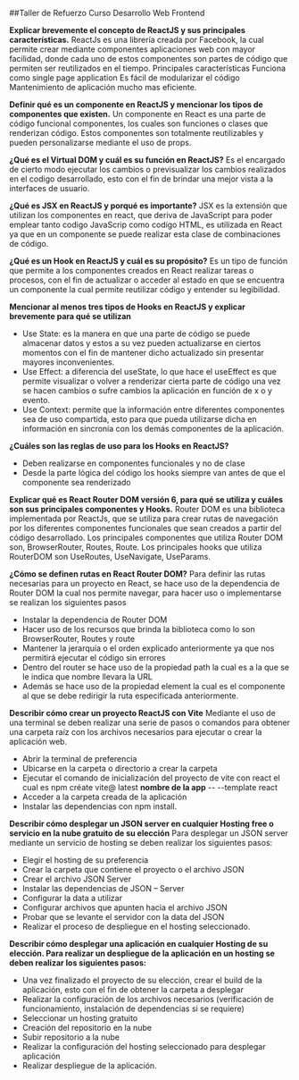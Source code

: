 ##Taller de Refuerzo Curso Desarrollo Web Frontend 

**Explicar brevemente el concepto de ReactJS y sus principales características.**
ReactJs es una librería creada por Facebook, la cual permite crear mediante componentes aplicaciones web con mayor facilidad, donde cada uno de estos componentes son partes de código que permiten ser reutilizados en el tiempo.
Principales características
Funciona como single page application
Es fácil de modularizar el código
Mantenimiento de aplicación mucho mas eficiente. 

**Definir qué es un componente en ReactJS y mencionar los tipos de componentes que existen.**
Un componente en React es una parte de código funcional componentes, los cuales son funciones o clases que renderizan código. Estos componentes son totalmente reutilizables y pueden personalizarse mediante el uso de props.

**¿Qué es el Virtual DOM y cuál es su función en ReactJS?**
Es el encargado de cierto modo ejecutar los cambios o previsualizar los cambios realizados en el codigo desarrollado, esto con el fin de brindar una mejor vista a la interfaces de usuario. 

**¿Qué es JSX en ReactJS y porqué es importante?**
JSX es la extensión que utilizan los componentes en react, que deriva de JavaScript para poder emplear tanto codigo JavaScrip como codigo HTML, es utilizada en React ya que en un componente se puede realizar esta clase de combinaciones de código. 

**¿Qué es un Hook en ReactJS y cuál es su propósito?**
Es un tipo de función que permite a los componentes creados en React realizar tareas o procesos, con el fin de actualizar o acceder al estado en que se encuentra un componente la cual permite reutilizar código y entender su legibilidad.

**Mencionar al menos tres tipos de Hooks en ReactJS y explicar brevemente para qué se utilizan**
- Use State: es la manera en que una parte de código se puede almacenar datos y estos a su vez pueden actualizarse en ciertos momentos con el fin de mantener dicho actualizado sin presentar mayores inconvenientes. 
- Use Effect: a diferencia del useState, lo que hace el useEffect es que permite visualizar o volver a renderizar cierta parte de código una vez se hacen cambios o sufre cambios la aplicación en función de x o y evento.
- Use Context: permite que la información entre diferentes componentes sea de uso compartida, esto para que pueda utilizarse dicha en información en sincronía con los demás componentes de la aplicación. 

**¿Cuáles son las reglas de uso para los Hooks en ReactJS?**
- Deben realizarse en componentes funcionales y no de clase
- Desde la parte lógica del código los hooks siempre van antes de que el componente sea renderizado

**Explicar qué es React Router DOM versión 6, para qué se utiliza y cuáles son sus principales componentes y Hooks.**
Router DOM es una biblioteca implementada por ReactJs, que se utiliza para crear rutas de navegación por los diferentes componentes funcionales que sean creados a partir del código desarrollado. Los principales componentes que utiliza Router DOM son, BrowserRouter, Routes, Route. Los principales hooks que utiliza RouterDOM son UseRoutes, UseNavigate, UseParams.


**¿Cómo se definen rutas en React Router DOM?**
Para definir las rutas necesarias para un proyecto en React,  se hace uso de la dependencia de Router DOM la cual nos permite navegar, para hacer uso o implementarse se realizan los siguientes pasos
- Instalar la dependencia de Router DOM
- Hacer uso de los recursos que brinda la biblioteca como lo son BrowserRouter, Routes y route
- Mantener la jerarquía o el orden explicado anteriormente ya que nos permitirá ejecutar el código sin errores
- Dentro del router se hace uso de la propiedad path la cual es a la que se le indica que nombre llevara la URL
- Además se hace uso de la propiedad element la cual es el componente al que se debe redirigir la ruta especificada anteriormente. 

**Describir cómo crear un proyecto ReactJS con Vite**
Mediante el uso de una terminal se deben realizar una serie de pasos o comandos para obtener una carpeta raíz con los archivos necesarios para ejecutar o crear la aplicación web.
- Abrir la terminal de preferencia
- Ubicarse en la carpeta o directorio a crear la carpeta
- Ejecutar el comando de inicialización del proyecto de vite con react el cual es npm créate vite@ latest **nombre de la app** -- --template react
- Acceder a la carpeta creada de la aplicación
- Instalar las dependencias con npm install. 

**Describir cómo desplegar un JSON server en cualquier Hosting free o servicio en la nube gratuito de su elección**
Para desplegar un JSON server mediante un servicio de hosting se deben realizar los siguientes pasos:
- Elegir el hosting de su preferencia
- Crear la carpeta que contiene el proyecto o el archivo JSON
- Crear el archivo JSON Server
- Instalar las dependencias de JSON – Server
- Configurar la data a utilizar
- Configurar archivos que apunten hacia el archivo JSON
- Probar que se levante el servidor con la data del JSON
- Realizar el proceso de despliegue en el hosting seleccionado. 

**Describir cómo desplegar una aplicación en cualquier Hosting de su elección. 
Para realizar un despliegue de la aplicación en un hosting se deben realizar los siguientes pasos:**
- Una vez finalizado el proyecto de su elección, crear el build de la aplicación, esto con el fin de obtener la carpeta a desplegar
- Realizar la configuración de los archivos necesarios (verificación de funcionamiento, instalación de dependencias si se requiere)
- Seleccionar un hosting gratuito
- Creación del repositorio en la nube
- Subir repositorio a la nube
- Realizar la configuración del hosting seleccionado para desplegar aplicación
- Realizar despliegue de la aplicación. 